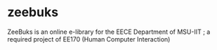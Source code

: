 # zeebuks

ZeeBuks is an online e-library for the EECE Department of MSU-IIT ; a required project of EE170  (Human Computer Interaction)
